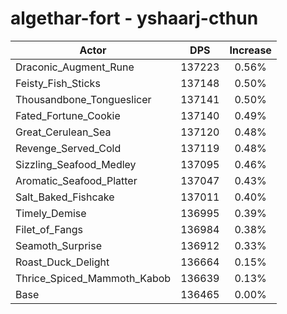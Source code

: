 # algethar-fort - yshaarj-cthun
| Actor | DPS | Increase |
|---|:---:|:---:|
|Draconic_Augment_Rune|137223|0.56%|
|Feisty_Fish_Sticks|137148|0.50%|
|Thousandbone_Tongueslicer|137141|0.50%|
|Fated_Fortune_Cookie|137140|0.49%|
|Great_Cerulean_Sea|137120|0.48%|
|Revenge_Served_Cold|137119|0.48%|
|Sizzling_Seafood_Medley|137095|0.46%|
|Aromatic_Seafood_Platter|137047|0.43%|
|Salt_Baked_Fishcake|137011|0.40%|
|Timely_Demise|136995|0.39%|
|Filet_of_Fangs|136984|0.38%|
|Seamoth_Surprise|136912|0.33%|
|Roast_Duck_Delight|136664|0.15%|
|Thrice_Spiced_Mammoth_Kabob|136639|0.13%|
|Base|136465|0.00%|

